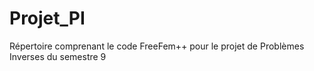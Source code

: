 # Projet_PI
Répertoire comprenant le code FreeFem++ pour le projet de Problèmes Inverses du semestre 9
